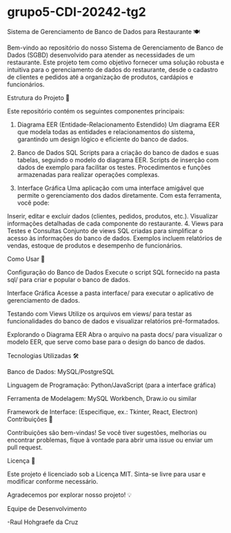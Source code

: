 # grupo5-CDI-20242-tg2
Sistema de Gerenciamento de Banco de Dados para Restaurante 🍽️

Bem-vindo ao repositório do nosso Sistema de Gerenciamento de Banco de Dados (SGBD) desenvolvido para atender as necessidades de um restaurante. Este projeto tem como objetivo fornecer uma solução robusta e intuitiva para o gerenciamento de dados do restaurante, desde o cadastro de clientes e pedidos até a organização de produtos, cardápios e funcionários.

Estrutura do Projeto 📂

Este repositório contém os seguintes componentes principais:

1. Diagrama EER (Entidade-Relacionamento Estendido)
Um diagrama EER que modela todas as entidades e relacionamentos do sistema, garantindo um design lógico e eficiente do banco de dados.

2. Banco de Dados SQL
Scripts para a criação do banco de dados e suas tabelas, seguindo o modelo do diagrama EER.
Scripts de inserção com dados de exemplo para facilitar os testes.
Procedimentos e funções armazenadas para realizar operações complexas.
3. Interface Gráfica
Uma aplicação com uma interface amigável que permite o gerenciamento dos dados diretamente. Com esta ferramenta, você pode:

Inserir, editar e excluir dados (clientes, pedidos, produtos, etc.).
Visualizar informações detalhadas de cada componente do restaurante.
4. Views para Testes e Consultas
Conjunto de views SQL criadas para simplificar o acesso às informações do banco de dados.
Exemplos incluem relatórios de vendas, estoque de produtos e desempenho de funcionários.

Como Usar 🚀

Configuração do Banco de Dados
Execute o script SQL fornecido na pasta sql/ para criar e popular o banco de dados.

Interface Gráfica
Acesse a pasta interface/ para executar o aplicativo de gerenciamento de dados.

Testando com Views
Utilize os arquivos em views/ para testar as funcionalidades do banco de dados e visualizar relatórios pré-formatados.

Explorando o Diagrama EER
Abra o arquivo na pasta docs/ para visualizar o modelo EER, que serve como base para o design do banco de dados.

Tecnologias Utilizadas 🛠️

Banco de Dados: MySQL/PostgreSQL

Linguagem de Programação: Python/JavaScript (para a interface gráfica)

Ferramenta de Modelagem: MySQL Workbench, Draw.io ou similar

Framework de Interface: (Especifique, ex.: Tkinter, React, Electron)
Contribuições 🤝

Contribuições são bem-vindas! Se você tiver sugestões, melhorias ou encontrar problemas, fique à vontade para abrir uma issue ou enviar um pull request.

Licença 📄

Este projeto é licenciado sob a Licença MIT. Sinta-se livre para usar e modificar conforme necessário.

Agradecemos por explorar nosso projeto! 💡

Equipe de Desenvolvimento

-Raul Hohgraefe da Cruz